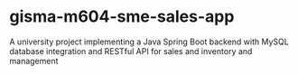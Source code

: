 # gisma-m604-sme-sales-app
A university project implementing a Java Spring Boot backend with MySQL database integration and RESTful API for sales and inventory and management
